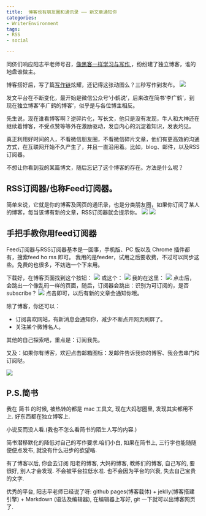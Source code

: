 ```yaml
---
title:  博客也有朋友圈和通讯录 —— 新文章通知你
categories: 
- WriterEnvironment
tags: 
- RSS
- social

---
```

同侪们响应阳志平老师号召，[像黑客一样学习与写作 ][1]，纷纷建了独立博客，谁的地盘谁做主。

博客搭好后，写了篇[写作链][2]炫耀，还记得这张动图么？三秒写作到发布。
![][image-1]

发文平台在不断变化，最开始是微信公众号‘小鹤说’，后来改在简书‘李广鹤’，到现在独立博客‘李广鹤的博客’，似乎是与各位博主相反。

先生说，现在谁看博客啊？逆碎片化，写长文，他只是没有发现，牛人和大神还在继续着博客，不受点赞等等外在激励驱动，发自内心的沉淀着知识，发表灼见。

真正利用好时间的人，不看微信朋友圈，不看微信碎片文章，他们有更高效的沟通方式，在互联网开始不久产生了，并且一直沿用着。比如，blog、邮件，以及RSS订阅器。

不想让你看到我的某篇博文，随后忘记了这个博客的存在。方法是什么呢？

## RSS订阅器/也称Feed订阅器。

简单来说，它就是你的博客及网页的通讯录，也是分类朋友圈，如果你订阅了某人的博客，每当该博有新的文章，RSS订阅器就会提示你。
![][image-2]
![][image-3]

## 手把手教你用feed订阅器

Feed订阅器与RSS订阅器基本是一回事，手机版、PC 版以及 Chrome 插件都有，搜索feed ho rss 即可。
我用的是feeder，试用之后要收费，不过可以同步这些。免费的也很多，不妨选一个下来用。

下载好，在博客页面找到这个按钮：
![][image-4]
或这个：
![][image-5]
我的在这里：
![][image-6]
点击后，会跳出一个像乱码一样的页面，随后，订阅器会跳出：识别为可订阅的，是否subscribe？
![][image-7]
点击即可，以后有新的文章会通知你哦。

除了博客，你还可以：
- 订阅喜欢网站，有新消息会通知你，减少不断点开网页刷屏了。
- 关注某个微博名人。

 其他的自己探索吧，重点是：订阅我先。

又及：如果你有博客，欢迎点击邮箱图标：发邮件告诉我你的博客、我会去串门和订阅哒。

![][image-8]

## P.S.简书
我在 简书 的时候, 被热转的都是 mac 工具文, 现在大妈怼圈里, 发现其实都用不上. 好东西都在独立博客上.

小说反而没人看.(我也不怎么看简书的陌生人写的内容.)

简书潜移默化的降低对自己的写作要求.咱们小白, 如果在简书上, 三行字也能随随便便点发布, 就没有什么进步的欲望咯.

有了博客以后, 你会去订阅 阳老的博客, 大妈的博客, 教练们的博客, 自己写的, 要很好, 别人才会发现. 不会被平台拉低水准. 也不会因为平台的兴衰, 失去自己宝贵的文字.

优秀的平台, 阳志平老师已经说了呀: github pages(博客载体) + jeklly(博客搭建引擎) + Markdown (语法及编辑器), 在编辑器上写好, git 一下就可以出博客网页了.

[1]:	http://www.yangzhiping.com/tech/hacker-writer.html
[2]:	http://13416136446.github.io./2017/03/27/blog/

[image-1]:	https://ww1.sinaimg.cn/large/006tNc79gy1feedwtdii7g30dc07p1kz.gif
[image-2]:	https://ww4.sinaimg.cn/large/006tNc79gy1feeea6czddj30oa0o6djq.jpg
[image-3]:	https://ww2.sinaimg.cn/large/006tNc79gy1feee9i4tilj30mg10ojwa.jpg
[image-4]:	https://ww4.sinaimg.cn/large/006tNc79gy1feeegmtdh2j305u03qdfr.jpg
[image-5]:	https://ww2.sinaimg.cn/large/006tNc79gy1feeek2mwpaj305y0303ye.jpg
[image-6]:	https://ww4.sinaimg.cn/large/006tNc79gy1feeehseziaj31kw0zk1cn.jpg
[image-7]:	https://ww3.sinaimg.cn/large/006tNc79gy1feeel5u4r8j30ra0hmwgr.jpg
[image-8]:	https://ww3.sinaimg.cn/large/006tNc79gy1feees9jbv4j31kw0zke02.jpg
